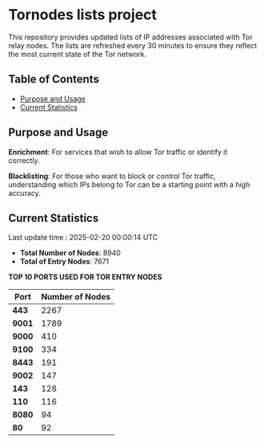 # Tornodes lists project

This repository provides updated lists of IP addresses associated with Tor relay nodes. The lists are refreshed every 30 minutes to ensure they reflect the most current state of the Tor network.

## Table of Contents

- [Purpose and Usage](#purpose-and-usage)
- [Current Statistics](#current-statistics)


## Purpose and Usage

**Enrichment**: For services that wish to allow Tor traffic or identify it correctly.

**Blacklisting**: For those who want to block or control Tor traffic, understanding which IPs belong to Tor can be a starting point with a high accuracy.

## Current Statistics

Last update time : 2025-02-20 00:00:14 UTC

- **Total Number of Nodes**: 8940
- **Total of Entry Nodes**: 7671

**TOP 10 PORTS USED FOR TOR ENTRY NODES**

| **Port** | **Number of Nodes** |
|------|-----------------|
| **443**   | 2267  |
| **9001**   | 1789  |
| **9000**   | 410  |
| **9100**   | 334  |
| **8443**   | 191  |
| **9002**   | 147  |
| **143**   | 128  |
| **110**   | 116  |
| **8080**   | 94  |
| **80**   | 92  |


